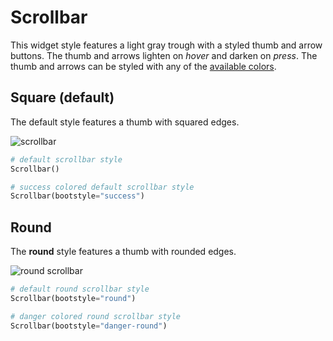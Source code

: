 # Scrollbar

This widget style features a light gray trough with a styled thumb and arrow buttons. The thumb and arrows lighten on _hover_ and darken on _press_. The thumb and arrows can be styled with any of the [available colors](index.md#colors).

## Square (default)

The default style features a thumb with squared edges.

![scrollbar](../assets/widget-styles/square-scrollbars.png)

```python
# default scrollbar style
Scrollbar()

# success colored default scrollbar style
Scrollbar(bootstyle="success")
```

## Round

The **round** style features a thumb with rounded edges.

![round scrollbar](../assets/widget-styles/round-scrollbars.png)

```python
# default round scrollbar style
Scrollbar(bootstyle="round")

# danger colored round scrollbar style
Scrollbar(bootstyle="danger-round")
```
